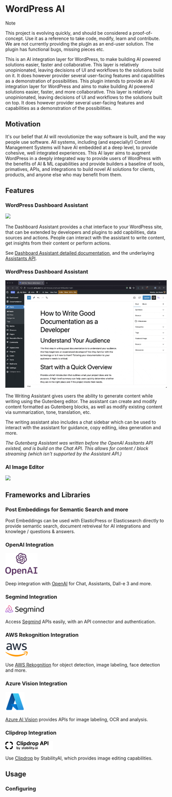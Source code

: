 # WordPress AI

> [!NOTE]
> This project is evolving quickly, and should be considered a proof-of-concept. Use it as a reference to take code, modify, learn and contribute. We are not currently providing the plugin as an end-user solution. The plugin has functional bugs, missing pieces etc.

This is an AI integration layer for WordPress, to make building AI powered solutions easier, faster and collaborative. This layer is relatively unopinionated, leaving decisions of UI and workflows to the solutions build on it. It does however provider several user-facing features and capabilities as a demonstration of possibilities.
This plugin intends to provide an AI integration layer for WordPress and aims to make building AI powered solutions easier, faster, and more collaborative. This layer is relatively unopinionated, leaving decisions of UI and workflows to the solutions built on top. It does however provider several user-facing features and capabilities as a demonstration of the possibilities.

## Motivation

It's our belief that AI will revolutionize the way software is built, and the way people use software. All systems, including (and especially!) Content Management Systems will have AI embedded at a deep level, to provide cohesive, well integrated experiences. This AI layer aims to augment WordPress in a deeply integrated way to provide users of WordPress with the benefits of AI & ML capabilities and provide builders a baseline of tools, primatives, APIs, and integrations to build novel AI solutions for clients, products, and anyone else who may benefit from them.

## Features

### WordPress Dashboard Assistant

![](./.github/dashboard-assistant.gif)

The Dashboard Assistant provides a chat interface to your WordPress site, that can be extended by developers and plugins to add capbilities, data sources and actions. People can interact with the assistant to write content, get insights from their content or perform actions.

See [Dashboard Assistant detailed documentation](./inc/dashboard-assistant/README.md), and the underlaying [Assistants API](./inc/openai/docs/assistants.md).

### WordPress Dashboard Assistant

![](./.github/gutenberg-assistant.gif)

The Writing Assistant gives users the ability to generate content while writing using the Gutenberg editor. The assistant can create and modify content formatted as Gutenberg blocks, as well as modify existing content via summarization, tone, translation, etc.

The writing assistant also includes a chat sidebar which can be used to interact with the assistant for guidance, copy editing, idea generation and more.

_The Gutenberg Assistant was written before the OpenAI Assitants API existed, and is build on the Chat API. This allows for content / block streaming (which isn't supported by the Assistant API.)_

### AI Image Editor

![](./.github/image-editor.gif)

## Frameworks and Libraries

### Post Embeddings for Semantic Search and more

Post Embeddings can be used with ElasticPress or Elasticsearch directly to provide semantic search, document retreiveal for AI integrations and knowlege / questions & answers.

### OpenAI Integration

<img src="./.github/openai.svg" width=100>

Deep integration with [OpenAI](https://platform.openai.com/) for Chat, Assistants, Dall-e 3 and more.

### Segmind Integration

<img src="./.github/segmind.webp" width=120>

Access [Segmind](https://www.segmind.com/) APIs easily, with an API connector and authentication.

### AWS Rekognition Integration

<img src="./.github/aws.png" width=70>

Use [AWS Rekognition](https://aws.amazon.com/rekognition/) for object detection, image labeling, face detection and more.

### Azure Vision Integration

<img src="./.github/azure.png" width=60>

[Azure AI Vision](https://azure.microsoft.com/en-us/products/ai-services/ai-vision) provides APIs for image labeling, OCR and analysis.

### Clipdrop Integration

<img src="./.github/clipdrop.png" width=150>

Use [Clipdrop](https://clipdrop.co/) by StabilityAI, which provides image editing capabilities.

## Usage

### Configuring

